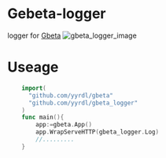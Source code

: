 # Gebeta-logger

logger for [Gbeta](https://github.com/yyrdl/Gbeta)
![gbeta_logger_image](http://d.pcs.baidu.com/thumbnail/dd58087b8ab230c66aad36f073b083e0?fid=758558173-250528-38605564578761&time=1460178000&rt=sh&sign=FDTAER-DCb740ccc5511e5e8fedcff06b081203-H%2BvsboAu8XGGpJ43tL%2BfamnqA8Y%3D&expires=8h&chkv=0&chkbd=0&chkpc=&dp-logid=2308679241730188886&dp-callid=0&size=c710_u500&quality=100)
# Useage
```go
    import(
	  "github.com/yyrdl/gbeta"
	  "github.com/yyrdl/gbeta_logger"
	)
	func main(){
		app:=gbeta.App()
		app.WrapServeHTTP(gbeta_logger.Log)
		//.........
	}
```